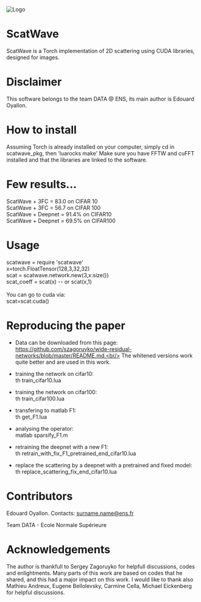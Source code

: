 ![Logo](https://github.com/edouardoyallon/scatwave/blob/master/logo.png)

# ScatWave

ScatWave is a Torch implementation of 2D scattering using CUDA libraries, designed for images.

# Disclaimer 

This software belongs to the team DATA @ ENS, its main author is Edouard Oyallon.

# How to install

Assuming Torch is already installed on your computer, simply cd in scatwave_pkg, then 'luarocks make'
Make sure you have FFTW and cuFFT installed and that the libraries are linked to the software.

# Few results...

ScatWave + 3FC = 83.0 on CIFAR 10<br/>
ScatWave + 3FC = 56.7 on CIFAR 100<br/>
ScatWave + Deepnet = 91.4% on CIFAR10<br/>
ScatWave + Deepnet = 69.5% on CIFAR100<br/>

# Usage

scatwave = require 'scatwave'<br/>
x=torch.FloatTensor(128,3,32,32)<br/>
scat = scatwave.network.new(3,x:size())<br/>
scat_coeff = scat(x) -- or scat(x,1)<br/>
<br/>
You can go to cuda via:<br/>
scat=scat:cuda()<br/>

# Reproducing the paper

- Data can be downloaded from this page: https://github.com/szagoruyko/wide-residual-networks/blob/master/README.md.<br/>
The whitened versions work quite better and are used in this work.

- training the network on cifar10:<br/>
th train_cifar10.lua

- training the network on cifar100:<br/>
th train_cifar100.lua

- transfering to matlab F1:<br/>
th get_F1.lua

- analysing the operator:<br/>
matlab sparsify_F1.m

- retraining the deepnet with a new F1:<br/>
th retrain_with_fix_F1_pretrained_end_cifar10.lua

- replace the scattering by a deepnet with a pretrained and fixed model:<br/>
th replace_scattering_fix_end_cifar10.lua

# Contributors

Edouard Oyallon. Contacts: surname.name@ens.fr

Team DATA - Ecole Normale Supérieure

# Acknowledgements

The author is thankfull to Sergey Zagoruyko for helpfull discussions, codes and enlightments. Many parts of this work are based on codes that he shared, and this had a major impact on this work. I would like to thank also Mathieu Andreux, Eugene Bellolevsky, Carmine Cella, Michael Eickenberg for helpful discussions.

